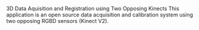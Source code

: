 3D Data Aquisition and Registration using Two Opposing Kinects
This application is an open source data acquisition and calibration system using two opposing RGBD sensors (Kinect V2).
